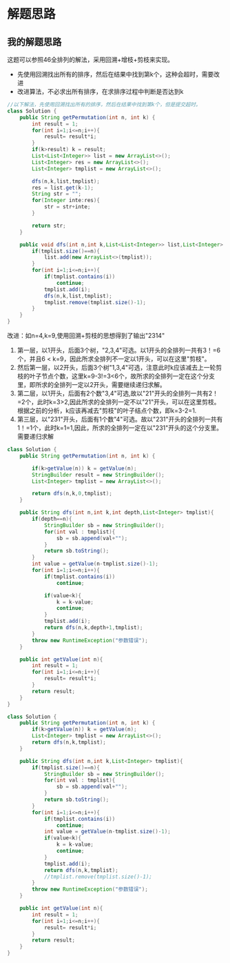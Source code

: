 # 解题思路

## 我的解题思路
这题可以参照46全排列的解法，采用回溯+增枝+剪枝来实现。

- 先使用回溯找出所有的排序，然后在结果中找到第k个，这种会超时，需要改进
- 改进算法，不必求出所有排序，在求排序过程中判断是否达到k

```java
//以下解法，先使用回溯找出所有的排序，然后在结果中找到第k个，但是提交超时。
class Solution {
    public String getPermutation(int n, int k) {
        int result = 1;
        for(int i=1;i<=n;i++){
            result= result*i;
        }
        if(k>result) k = result;
        List<List<Integer>> list = new ArrayList<>();
        List<Integer> res = new ArrayList<>();
        List<Integer> tmplist = new ArrayList<>();

        dfs(n,k,list,tmplist);
        res = list.get(k-1);
        String str = "";
        for(Integer inte:res){
            str = str+inte;
        }

        return str;
    }

    public void dfs(int n,int k,List<List<Integer>> list,List<Integer> tmplist){
        if(tmplist.size()==n){
            list.add(new ArrayList<>(tmplist));
        }
        for(int i=1;i<=n;i++){
            if(tmplist.contains(i))
                continue;
            tmplist.add(i);
            dfs(n,k,list,tmplist);
            tmplist.remove(tmplist.size()-1);
        }
    }
}
```

改进：如n=4,k=9,使用回溯+剪枝的思想得到了输出"2314"

1. 第一层，以1开头，后面3个树，"2,3,4"可选。以1开头的全排列一共有3！=6个，并且6 < k=9，因此所求全排列不一定以1开头，可以在这里"剪枝"。
2. 然后第一层，以2开头，后面3个树"1,3,4"可选，注意此时k应该减去上一轮剪枝的叶子节点个数，这里k=9-3!=3<6个，故所求的全排列一定在这个分支里，即所求的全排列一定以2开头，需要继续递归求解。
3. 第二层，以1开头，后面有2个数"3,4"可选,故以"21"开头的全排列一共有2！=2个，此时k=3>2,因此所求的全排列一定不以"21"开头，可以在这里剪枝。根据之前的分析，k应该再减去"剪枝"的叶子结点个数，即k=3-2=1.
4. 第三层，以"231"开头，后面有1个数"4"可选。故以"231"开头的全排列一共有1！=1个，此时k=1=1,因此，所求的全排列一定在以"231"开头的这个分支里。需要递归求解

```java
class Solution {
    public String getPermutation(int n, int k) {

        if(k>getValue(n)) k = getValue(n);
        StringBuilder result = new StringBuilder();
        List<Integer> tmplist = new ArrayList<>();

        return dfs(n,k,0,tmplist);
    }

    public String dfs(int n,int k,int depth,List<Integer> tmplist){
        if(depth==n){
            StringBuilder sb = new StringBuilder();
            for(int val : tmplist){
                sb = sb.append(val+"");
            }
            return sb.toString();
        }
        int value = getValue(n-tmplist.size()-1);
        for(int i=1;i<=n;i++){
            if(tmplist.contains(i))
                continue;

            if(value<k){
                k = k-value;
                continue;
            }
            tmplist.add(i);
            return dfs(n,k,depth+1,tmplist);
        }
        throw new RuntimeException("参数错误");
    }

    public int getValue(int n){
        int result = 1;
        for(int i=1;i<=n;i++){
            result= result*i;
        }
        return result;
    }
}
```
```java
class Solution {
    public String getPermutation(int n, int k) {
        if(k>getValue(n)) k = getValue(n);
        List<Integer> tmplist = new ArrayList<>();
        return dfs(n,k,tmplist);
    }

    public String dfs(int n,int k,List<Integer> tmplist){
        if(tmplist.size()==n){
            StringBuilder sb = new StringBuilder();
            for(int val : tmplist){
                sb = sb.append(val+"");
            }
            return sb.toString();
        }
        for(int i=1;i<=n;i++){
            if(tmplist.contains(i))
                continue;
            int value = getValue(n-tmplist.size()-1);
            if(value<k){
                k = k-value;
                continue;
            }
            tmplist.add(i);
            return dfs(n,k,tmplist);
            //tmplist.remove(tmplist.size()-1);
        }
        throw new RuntimeException("参数错误");
    }

    public int getValue(int n){
        int result = 1;
        for(int i=1;i<=n;i++){
            result= result*i;
        }
        return result;
    }
}
```
















